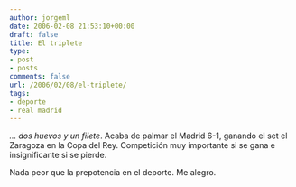 ```yaml
---
author: jorgeml
date: 2006-02-08 21:53:10+00:00
draft: false
title: El triplete
type: 
- post
- posts
comments: false
url: /2006/02/08/el-triplete/
tags:
- deporte
- real madrid
---
```


_... dos huevos y un filete_. Acaba de palmar el Madrid 6-1, ganando el set el Zaragoza en la Copa del Rey. Competición muy importante si se gana e insignificante si se pierde.

Nada peor que la prepotencia en el deporte. Me alegro.

